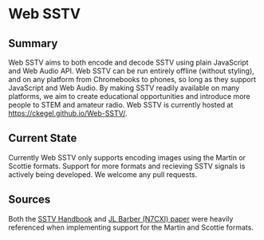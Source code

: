# Web SSTV
## Summary
Web SSTV aims to both encode and decode SSTV using plain JavaScript and Web Audio API. Web SSTV can be run entirely offline (without styling), and on any platform from Chromebooks to phones, so long as they support JavaScript and Web Audio. By making SSTV readily available on many platforms, we aim to create educational opportunities and introduce more people to STEM and amateur radio. Web SSTV is currently hosted at https://ckegel.github.io/Web-SSTV/.
## Current State
Currently Web SSTV only supports encoding images using the Martin or Scottie formats. Support for more formats and recieving SSTV signals is actively being developed. We welcome any pull requests.
## Sources
Both the [SSTV Handbook](https://www.sstv-handbook.com/) and [JL Barber (N7CXI) paper](http://www.barberdsp.com/downloads/Dayton%20Paper.pdf) were heavily referenced when implementing support for the Martin and Scottie formats.